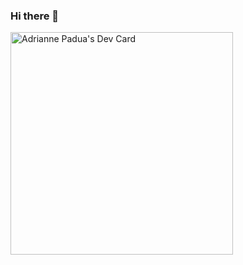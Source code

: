 ### Hi there 👋

<!--
**adriculous/adriculous** is a ✨ _special_ ✨ repository because its `README.md` (this file) appears on your GitHub profile.

Here are some ideas to get you started:

- 🔭 I’m currently working on ...
- 🌱 I’m currently learning ...
- 👯 I’m looking to collaborate on ...
- 🤔 I’m looking for help with ...
- 💬 Ask me about ...
- 📫 How to reach me: ...
- 😄 Pronouns: ...
- ⚡ Fun fact: ...
-->
<a href="https://app.daily.dev/adriculous"><img src="https://api.daily.dev/devcards/v2/ytqdgvaxctQuJyE15yNRq.png?r=jio&type=default" width="356" alt="Adrianne Padua's Dev Card"/></a>
